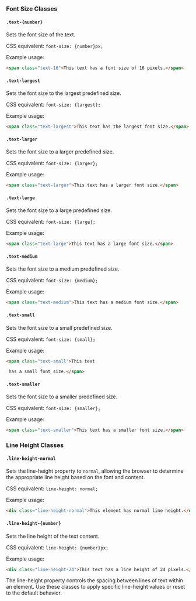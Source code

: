 
### Font Size Classes

#### `.text-{number}`

Sets the font size of the text.

CSS equivalent: `font-size: {number}px;`

Example usage:
```html
<span class="text-16">This text has a font size of 16 pixels.</span>
```

#### `.text-largest`

Sets the font size to the largest predefined size.

CSS equivalent: `font-size: {largest};`

Example usage:
```html
<span class="text-largest">This text has the largest font size.</span>
```

#### `.text-larger`

Sets the font size to a larger predefined size.

CSS equivalent: `font-size: {larger};`

Example usage:
```html
<span class="text-larger">This text has a larger font size.</span>
```

#### `.text-large`

Sets the font size to a large predefined size.

CSS equivalent: `font-size: {large};`

Example usage:
```html
<span class="text-large">This text has a large font size.</span>
```

#### `.text-medium`

Sets the font size to a medium predefined size.

CSS equivalent: `font-size: {medium};`

Example usage:
```html
<span class="text-medium">This text has a medium font size.</span>
```

#### `.text-small`

Sets the font size to a small predefined size.

CSS equivalent: `font-size: {small};`

Example usage:
```html
<span class="text-small">This text

 has a small font size.</span>
```

#### `.text-smaller`

Sets the font size to a smaller predefined size.

CSS equivalent: `font-size: {smaller};`

Example usage:
```html
<span class="text-smaller">This text has a smaller font size.</span>
```

### Line Height Classes

#### `.line-height-normal`

Sets the line-height property to `normal`, allowing the browser to determine the appropriate line height based on the font and content.

CSS equivalent: `line-height: normal;`

Example usage:
```html
<div class="line-height-normal">This element has normal line height.</div>
```

#### `.line-height-{number}`

Sets the line height of the text content.

CSS equivalent: `line-height: {number}px;`

Example usage:
```html
<div class="line-height-24">This text has a line height of 24 pixels.</div>
```

The line-height property controls the spacing between lines of text within an element. Use these classes to apply specific line-height values or reset to the default behavior.